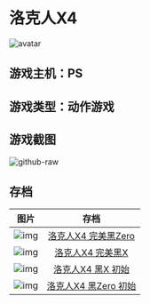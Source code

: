# 洛克人X4
![avatar](http://img.xiaoji001.com//files/5003763/6c73b15593f4129fcc271fb38689313c.png)

## 游戏主机：PS
## 游戏类型：动作游戏

## 游戏截图

![github-raw](https://raw.githubusercontent.com/CoderTonyChan/games-images-backup/master/PS/洛克人X4/5003763_20181218233021.png)


## 存档
|图片|存档
|:--:|:--:|
|![img](https://raw.githubusercontent.com/CoderTonyChan/games-repo/master/Android/PS/洛克人X4/洛克人X4%20完美黑Zero-SLPS_009.02.002.png)|[洛克人X4 完美黑Zero](https://raw.githubusercontent.com/CoderTonyChan/games-repo/master/Android/PS/洛克人X4/洛克人X4%20完美黑Zero-SLPS_009.02.002)|
|![img](https://raw.githubusercontent.com/CoderTonyChan/games-repo/master/Android/PS/洛克人X4/洛克人X4%20完美黑X-SLPS_009.02.001.png)|[洛克人X4 完美黑X](https://raw.githubusercontent.com/CoderTonyChan/games-repo/master/Android/PS/洛克人X4/洛克人X4%20完美黑X-SLPS_009.02.001)|
|![img](https://raw.githubusercontent.com/CoderTonyChan/games-repo/master/Android/PS/洛克人X4/洛克人X4%20黑X%20初始-SLPS_009.02.005.png)|[洛克人X4 黑X 初始](https://raw.githubusercontent.com/CoderTonyChan/games-repo/master/Android/PS/洛克人X4/洛克人X4%20黑X%20初始-SLPS_009.02.005)|
|![img](https://raw.githubusercontent.com/CoderTonyChan/games-repo/master/Android/PS/洛克人X4/洛克人X4%20黑X%20初始-SLPS_009.02.002.png)|[洛克人X4 黑Zero 初始](https://raw.githubusercontent.com/CoderTonyChan/games-repo/master/Android/PS/洛克人X4/洛克人X4%20黑X%20初始-SLPS_009.02.002)|


